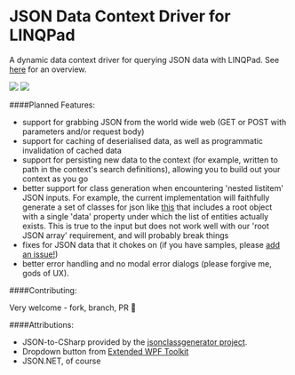 # JSON Data Context Driver for LINQPad

A dynamic data context driver for querying JSON data with LINQPad. See [here](http://ryandavis.io/a-json-data-context-driver-for-linqpad/) for an overview.

![](http://ryandavis.io/content/images/2015/06/cxn_dialog.png)
![](http://ryandavis.io/content/images/2015/06/json_context-1.png)

####Planned Features:

* support for grabbing JSON from the world wide web (GET or POST with parameters and/or request body)
* support for caching of deserialised data, as well as programmatic invalidation of cached data
* support for persisting new data to the context (for example, written to path in the context's search definitions), allowing you to build out your context as you go
* better support for class generation when encountering 'nested listitem' JSON inputs. For example, the current implementation will faithfully generate a set of classes for json like [this](http://www.sitepoint.com/facebook-json-example/) that includes a root object with a single 'data' property under which the list of entities actually exists. This is true to the input but does not work well with our 'root JSON array' requirement, and will probably break things
* fixes for JSON data that it chokes on (if you have samples, please [add an issue!](https://github.com/rdavisau/jsondatacontext-linqpad/issues))
* better error handling and no modal error dialogs (please forgive me, gods of UX).

####Contributing:

Very welcome - fork, branch, PR :star2:

####Attributions:
* JSON-to-CSharp provided by the [jsonclassgenerator project](http://jsonclassgenerator.codeplex.com/).
* Dropdown button from [Extended WPF Toolkit](http://wpftoolkit.codeplex.com/)
* JSON.NET, of course
